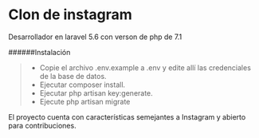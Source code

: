 # Clon de instagram

Desarrollador en laravel  5.6 con verson de php de 7.1

######Instalación
>- Copie el archivo .env.example a .env y edite allí las credenciales de la base de datos.
>- Ejecutar composer install.
>- Ejecutar php artisan key:generate.
>- Ejecute php artisan migrate

El proyecto cuenta con características semejantes a Instagram y abierto para contribuciones.